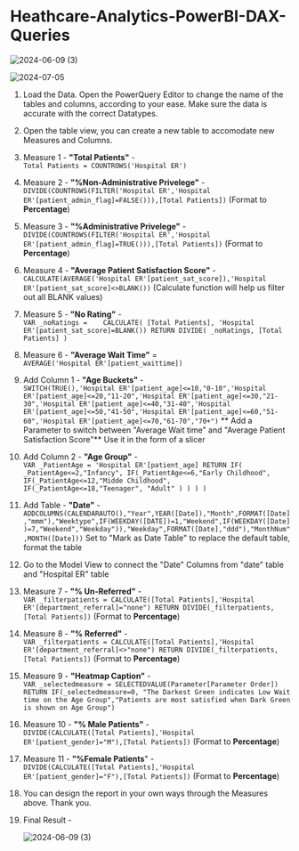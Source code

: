 # Heathcare-Analytics-PowerBI-DAX-Queries   



![2024-06-09 (3)](https://github.com/vishalvinod175/Hospital-Analytics-PowerBI-DAX-Queries/assets/164670302/7ba18e59-f9f2-466a-ad8e-6003d22f929f)




![2024-07-05](https://github.com/vishalvinod175/Hospital-Analytics-PowerBI-DAX-Queries/assets/164670302/20ba8466-63f3-4a42-9c74-788d3802c68b)




1) Load the Data. Open the PowerQuery Editor to change the name of the tables and columns, according to your ease. Make sure the data is accurate with the correct Datatypes.
2) Open the table view, you can create a new table to accomodate new Measures and Columns.
3) Measure 1 - **"Total Patients"** -  
`Total Patients = COUNTROWS('Hospital ER')`
4) Measure 2 - **"%Non-Administrative Privelege"** -  
`DIVIDE(COUNTROWS(FILTER('Hospital ER','Hospital ER'[patient_admin_flag]=FALSE())),[Total Patients])`  (Format to **Percentage**)
5) Measure 3 - **"%Administrative Privelege"** -  
 `DIVIDE(COUNTROWS(FILTER('Hospital ER','Hospital ER'[patient_admin_flag]=TRUE())),[Total Patients])` (Format to **Percentage**)
6) Measure 4 - **"Average Patient Satisfaction Score"** -  
 `CALCULATE(AVERAGE('Hospital ER'[patient_sat_score]),'Hospital ER'[patient_sat_score]<>BLANK())` (Calculate function will help us filter out all BLANK values)
7) Measure 5 - **"No Rating"** -  
`VAR _noRatings =   
CALCULATE(
[Total Patients],
'Hospital ER'[patient_sat_score]=BLANK())
RETURN
DIVIDE(
_noRatings,
[Total Patients]
)`  
9) Measure 6 - **"Average Wait Time"** =  
`AVERAGE('Hospital ER'[patient_waittime])`
10) Add Column 1 - **"Age Buckets"** -  
`SWITCH(TRUE(),'Hospital ER'[patient_age]<=10,"0-10",'Hospital ER'[patient_age]<=20,"11-20",'Hospital ER'[patient_age]<=30,"21-30",'Hospital ER'[patient_age]<=40,"31-40",'Hospital ER'[patient_age]<=50,"41-50",'Hospital ER'[patient_age]<=60,"51-60",'Hospital ER'[patient_age]<=70,"61-70","70+")`
   ** Add a Parameter to switch between "Average Wait time" and "Average Patient Satisfaction Score"** Use it in the form of a slicer
11) Add Column 2 - **"Age Group"** -  
`VAR _PatientAge = 'Hospital ER'[patient_age]
RETURN
IF(
     _PatientAge<=2,"Infancy",
    IF(_PatientAge<=6,"Early Childhood",
       IF(_PatientAge<=12,"Midde Childhood",
          IF(_PatientAge<=18,"Teenager",
          "Adult"
          )
       )
    )
)`
12) Add Table - **"Date"** -  
`ADDCOLUMNS(CALENDARAUTO(),"Year",YEAR([Date]),"Month",FORMAT([Date],"mmm"),"Weektype",IF(WEEKDAY([DATE])=1,"Weekend",IF(WEEKDAY([Date])=7,"Weekend","Weekday")),"Weekday",FORMAT([Date],"ddd"),"MonthNum",MONTH([Date]))` Set to "Mark as Date Table" to replace the default table, format the table
13) Go to the Model View to connect the "Date" Columns from "date" table and "Hospital ER" table
14) Measure 7 - **"% Un-Referred"** -   
`VAR _filterpatients =
    CALCULATE([Total Patients],'Hospital ER'[department_referral]="none")
    RETURN DIVIDE(_filterpatients,[Total Patients])` (Format to **Percentage**)
15) Measure 8 - **"% Referred"** -  
 `VAR _filterpatients =
    CALCULATE([Total Patients],'Hospital ER'[department_referral]<>"none")
    RETURN DIVIDE(_filterpatients,[Total Patients])` (Format to **Percentage**)
16) Measure 9 - **"Heatmap Caption"** -  
`VAR _selectedmeasure =
    SELECTEDVALUE(Parameter[Parameter Order])
    RETURN
    IF(_selectedmeasure=0,
    "The Darkest Green indicates Low Wait time on the Age Group","Patients are most satisfied when Dark Green is shown on Age Group")`
17) Measure 10 - **"% Male Patients"** -  
`DIVIDE(CALCULATE([Total Patients],'Hospital ER'[patient_gender]="M"),[Total Patients])` (Format to **Percentage**)
18) Measure 11 - **"%Female Patients**" -  
`DIVIDE(CALCULATE([Total Patients],'Hospital ER'[patient_gender]="F"),[Total Patients])` (Format to **Percentage**)
19) You can design the report in your own ways through the Measures above. Thank you.
20) Final Result -


    ![2024-06-09 (3)](https://github.com/viskypapi/Heathcare-Analytics-PowerBI-DAX-Queries/assets/164670302/9bc605f1-9a9b-4fee-aef7-6ab08ae11884)





